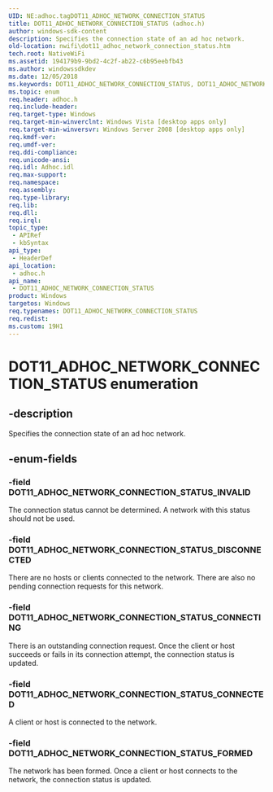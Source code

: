 ```yaml
---
UID: NE:adhoc.tagDOT11_ADHOC_NETWORK_CONNECTION_STATUS
title: DOT11_ADHOC_NETWORK_CONNECTION_STATUS (adhoc.h)
author: windows-sdk-content
description: Specifies the connection state of an ad hoc network.
old-location: nwifi\dot11_adhoc_network_connection_status.htm
tech.root: NativeWiFi
ms.assetid: 194179b9-9bd2-4c2f-ab22-c6b95eebfb43
ms.author: windowssdkdev
ms.date: 12/05/2018
ms.keywords: DOT11_ADHOC_NETWORK_CONNECTION_STATUS, DOT11_ADHOC_NETWORK_CONNECTION_STATUS enumeration [NativeWIFI], DOT11_ADHOC_NETWORK_CONNECTION_STATUS_CONNECTED, DOT11_ADHOC_NETWORK_CONNECTION_STATUS_CONNECTING, DOT11_ADHOC_NETWORK_CONNECTION_STATUS_DISCONNECTED, DOT11_ADHOC_NETWORK_CONNECTION_STATUS_FORMED, DOT11_ADHOC_NETWORK_CONNECTION_STATUS_INVALID, adhoc/DOT11_ADHOC_NETWORK_CONNECTION_STATUS, adhoc/DOT11_ADHOC_NETWORK_CONNECTION_STATUS_CONNECTED, adhoc/DOT11_ADHOC_NETWORK_CONNECTION_STATUS_CONNECTING, adhoc/DOT11_ADHOC_NETWORK_CONNECTION_STATUS_DISCONNECTED, adhoc/DOT11_ADHOC_NETWORK_CONNECTION_STATUS_FORMED, adhoc/DOT11_ADHOC_NETWORK_CONNECTION_STATUS_INVALID, nwifi.dot11_adhoc_network_connection_status
ms.topic: enum
req.header: adhoc.h
req.include-header: 
req.target-type: Windows
req.target-min-winverclnt: Windows Vista [desktop apps only]
req.target-min-winversvr: Windows Server 2008 [desktop apps only]
req.kmdf-ver: 
req.umdf-ver: 
req.ddi-compliance: 
req.unicode-ansi: 
req.idl: Adhoc.idl
req.max-support: 
req.namespace: 
req.assembly: 
req.type-library: 
req.lib: 
req.dll: 
req.irql: 
topic_type:
 - APIRef
 - kbSyntax
api_type:
 - HeaderDef
api_location:
 - adhoc.h
api_name:
 - DOT11_ADHOC_NETWORK_CONNECTION_STATUS
product: Windows
targetos: Windows
req.typenames: DOT11_ADHOC_NETWORK_CONNECTION_STATUS
req.redist: 
ms.custom: 19H1
---
```


# DOT11_ADHOC_NETWORK_CONNECTION_STATUS enumeration


## -description


Specifies the connection state of an ad hoc network.


## -enum-fields




### -field DOT11_ADHOC_NETWORK_CONNECTION_STATUS_INVALID

The connection status cannot be determined. A network with this status should not be used.


### -field DOT11_ADHOC_NETWORK_CONNECTION_STATUS_DISCONNECTED

There are no hosts or clients connected to the network. There are also no pending connection requests for this network.


### -field DOT11_ADHOC_NETWORK_CONNECTION_STATUS_CONNECTING

There is an outstanding connection request. Once the client or host succeeds or fails in its connection attempt, the connection status is updated.


### -field DOT11_ADHOC_NETWORK_CONNECTION_STATUS_CONNECTED

A client or host is connected to the network.


### -field DOT11_ADHOC_NETWORK_CONNECTION_STATUS_FORMED

The network has been formed. Once a client or host connects to the network, the connection status is updated.

